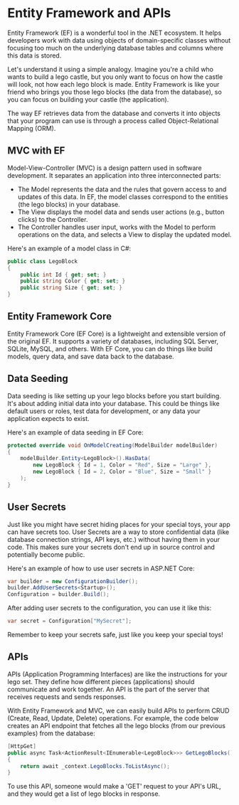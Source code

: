 # Entity Framework and APIs

Entity Framework (EF) is a wonderful tool in the .NET ecosystem. It helps developers work with data using objects of domain-specific classes without focusing too much on the underlying database tables and columns where this data is stored.

Let's understand it using a simple analogy. Imagine you're a child who wants to build a lego castle, but you only want to focus on how the castle will look, not how each lego block is made. Entity Framework is like your friend who brings you those lego blocks (the data from the database), so you can focus on building your castle (the application).

The way EF retrieves data from the database and converts it into objects that your program can use is through a process called Object-Relational Mapping (ORM).

## MVC with EF

Model-View-Controller (MVC) is a design pattern used in software development. It separates an application into three interconnected parts:

- The Model represents the data and the rules that govern access to and updates of this data. In EF, the model classes correspond to the entities (the lego blocks) in your database.
- The View displays the model data and sends user actions (e.g., button clicks) to the Controller.
- The Controller handles user input, works with the Model to perform operations on the data, and selects a View to display the updated model.

Here's an example of a model class in C#:

```csharp
public class LegoBlock
{
    public int Id { get; set; }
    public string Color { get; set; }
    public string Size { get; set; }
}
```

## Entity Framework Core

Entity Framework Core (EF Core) is a lightweight and extensible version of the original EF. It supports a variety of databases, including SQL Server, SQLite, MySQL, and others. With EF Core, you can do things like build models, query data, and save data back to the database.

## Data Seeding

Data seeding is like setting up your lego blocks before you start building. It's about adding initial data into your database. This could be things like default users or roles, test data for development, or any data your application expects to exist.

Here's an example of data seeding in EF Core:

```csharp
protected override void OnModelCreating(ModelBuilder modelBuilder)
{
    modelBuilder.Entity<LegoBlock>().HasData(
        new LegoBlock { Id = 1, Color = "Red", Size = "Large" },
        new LegoBlock { Id = 2, Color = "Blue", Size = "Small" }
    );
}
```

## User Secrets

Just like you might have secret hiding places for your special toys, your app can have secrets too. User Secrets are a way to store confidential data (like database connection strings, API keys, etc.) without having them in your code. This makes sure your secrets don't end up in source control and potentially become public.

Here's an example of how to use user secrets in ASP.NET Core:

```csharp
var builder = new ConfigurationBuilder();
builder.AddUserSecrets<Startup>();
Configuration = builder.Build();
```

After adding user secrets to the configuration, you can use it like this:

```csharp
var secret = Configuration["MySecret"];
```

Remember to keep your secrets safe, just like you keep your special toys!

## APIs

APIs (Application Programming Interfaces) are like the instructions for your lego set. They define how different pieces (applications) should communicate and work together. An API is the part of the server that receives requests and sends responses.

With Entity Framework and MVC, we can easily build APIs to perform CRUD (Create, Read, Update, Delete) operations. For example, the code below creates an API endpoint that fetches all the lego blocks (from our previous examples) from the database:

```csharp
[HttpGet]
public async Task<ActionResult<IEnumerable<LegoBlock>>> GetLegoBlocks()
{
    return await _context.LegoBlocks.ToListAsync();
}
```

To use this API, someone would make a 'GET' request to your API's URL, and they would get a list of lego blocks in response.
